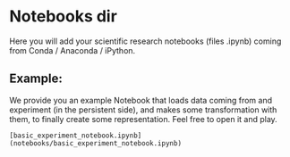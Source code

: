 # Notebooks dir

Here you will add your scientific research notebooks (files .ipynb) coming from Conda / Anaconda / iPython.

## Example:
We provide you an example Notebook that loads data coming from and experiment (in the persistent side), and makes some transformation with them, to finally create some representation.
Feel free to open it and play.
```
[basic_experiment_notebook.ipynb](notebooks/basic_experiment_notebook.ipynb)
```
